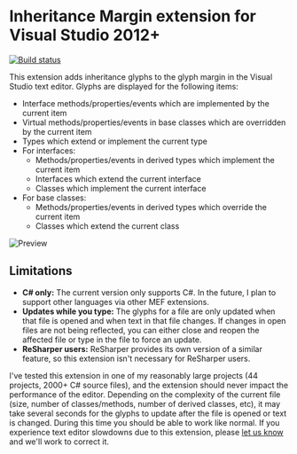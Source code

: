 # Inheritance Margin extension for Visual Studio 2012+

[![Build status](https://ci.appveyor.com/api/projects/status/0n5me6pqj21fh0fo/branch/master?svg=true)](https://ci.appveyor.com/project/sharwell/inheritancemargin/branch/master)

This extension adds inheritance glyphs to the glyph margin in the Visual Studio text editor. Glyphs are displayed for the following items:

* Interface methods/properties/events which are implemented by the current item
* Virtual methods/properties/events in base classes which are overridden by the current item
* Types which extend or implement the current type
* For interfaces:
  * Methods/properties/events in derived types which implement the current item
  * Interfaces which extend the current interface
  * Classes which implement the current interface
* For base classes:
  * Methods/properties/events in derived types which override the current item
  * Classes which extend the current class

![Preview](PreviewLarge.png)

## Limitations

* **C# only:** The current version only supports C#. In the future, I plan to support other languages via other MEF extensions.
* **Updates while you type:** The glyphs for a file are only updated when that file is opened and when text in that file changes. If changes in open files are not being reflected, you can either close and reopen the affected file or type in the file to force an update.
* **ReSharper users:** ReSharper provides its own version of a similar feature, so this extension isn't necessary for ReSharper users.

I've tested this extension in one of my reasonably large projects (44 projects, 2000+ C# source files), and the extension should never impact the performance of the editor. Depending on the complexity of the current file (size, number of classes/methods, number of derived classes, etc), it may take several seconds for the glyphs to update after the file is opened or text is changed. During this time you should be able to work like normal. If you experience text editor slowdowns due to this extension, please [let us know](https://github.com/tunnelvisionlabs/InheritanceMargin/issues) and we'll work to correct it.
